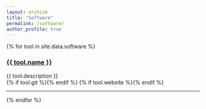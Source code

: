 ```yaml
---
layout: archive
title: "Software"
permalink: /software/
author_profile: true
---
```


{% for tool in site.data.software %}
<h3><span style="color:#063c72"><a href="{{ tool.git }}">{{ tool.name }}</a></span></h3>
{{ tool.description }}<br>
{% if tool.git %}<a href="{{ tool.git }}"><i class="fas fa-fw fa-laptop-code zoom"></i></a>{% endif %}
{% if tool.website %}<a href="{{ tool.website }}"><i class="fas fa-fw fa-globe zoom"></i></a>{% endif %}
<hr>
{% endfor %}
